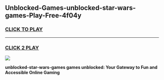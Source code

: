 
## Unblocked-Games-unblocked-star-wars-games-Play-Free-4f04y
<h3>
<a href="https://premium76.site?title=unblocked-star-wars-games&ref=20A">CLICK TO PLAY</a></h3>
<hr>

<h3>
<a href="https://premium76.site?title=unblocked-star-wars-games&ref=20A">CLICK 2 PLAY</a>
  
</h3>

<a href="https://premium76.site?title=unblocked-star-wars-games&ref=20A"><img src="https://clearcache.store/games.png"></a>


**unblocked-star-wars-games games unblocked: Your Gateway to Fun and Accessible Online Gaming**
